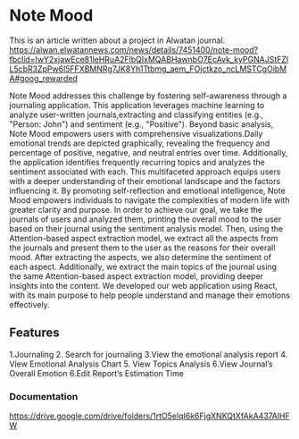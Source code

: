 # Note Mood

This is an article written about a project in Alwatan journal.
https://alwan.elwatannews.com/news/details/7451400/note-mood?fbclid=IwY2xjawEce81leHRuA2FlbQIxMQABHawnbO7EcAvk_kyPGNAJStFZlL5cbR3ZpPw6l5FFXBMNRg7JK8Yh1Ttbmg_aem_FOjctkzo_ncLMSTCgOibMA#goog_rewarded 

Note Mood addresses this challenge by fostering self-awareness through a journaling application. This application leverages machine learning to analyze user-written journals,extracting and classifying entities (e.g., "Person: John") and sentiment (e.g., "Positive"). Beyond basic analysis, Note Mood empowers users with comprehensive visualizations.Daily emotional trends are depicted graphically, revealing the frequency and percentage of positive, negative, and neutral entries over time. Additionally, the application identifies frequently recurring topics and analyzes the sentiment associated with each. This multifaceted approach equips users with a deeper understanding of their emotional landscape and the factors influencing it. By promoting self-reflection and emotional intelligence, Note Mood empowers individuals to navigate the complexities of modern life with greater clarity and purpose. In order to achieve our goal, we take the journals of users and analyzed them, printing the overall mood to the user based on their journal using the sentiment analysis model. Then, using the Attention-based aspect extraction model, we extract all the aspects from the journals and present them to the user as the reasons for their overall mood. After
extracting the aspects, we also determine the sentiment of each aspect. Additionally, we extract the main topics of the journal using the same Attention-based aspect extraction model, providing deeper insights into the content. We developed our web application using React, with its main purpose to help people understand and manage their emotions effectively.

## Features 
 1.Journaling
 2. Search for journaling
 3.View the emotional analysis report
 4. View Emotional Analysis Chart
 5. View Topics Analysis
 6.View Journal’s Overall Emotion
 6.Edit Report’s Estimation Time

 ### Documentation

 https://drive.google.com/drive/folders/1rtO5elqI6k6FjgXNKQtXfAkA437AlHFW 
 
  
